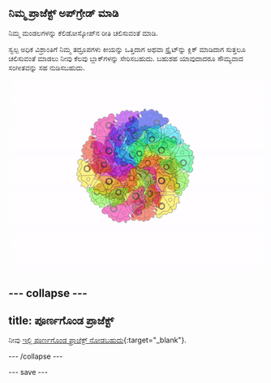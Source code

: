 ## ನಿಮ್ಮ ಪ್ರಾಜೆಕ್ಟ್‌ ಅಪ್‌ಗ್ರೇಡ್‌ ಮಾಡಿ

<div style="display: flex; flex-wrap: wrap">
<div style="flex-basis: 200px; flex-grow: 1; margin-right: 15px;">
ನಿಮ್ಮ ಮಂಡಲಗಳನ್ನು ಕೆಲಿಡೋಸ್ಕೋಪ್‌ನ ರೀತಿ ಚಲಿಸುವಂತೆ ಮಾಡಿ.
</div>
</div>

ಸ್ವಲ್ಪ ಅಧಿಕ ವಿಶ್ರಾಂತಿಗೆ ನಿಮ್ಮ ತದ್ರೂಪಗಳು ಕೀಯನ್ನು ಒತ್ತಿದಾಗ ಅಥವಾ ಸ್ಪ್ರೈಟ್‌ನ್ನು ಕ್ಲಿಕ್‌ ಮಾಡಿದಾಗ ಸುತ್ತಲೂ ಚಲಿಸುವಂತೆ ಮಾಡಲು ನೀವು ಕೆಲವು ಬ್ಲಾಕ್‌ಗಳನ್ನು ಸೇರಿಸಬಹುದು. ಬಹುಶಹ ಯಾವುದಾದರೂ ಸೌಮ್ಯವಾದ ಸಂಗೀತವನ್ನು ಸಹ ನುಡಿಸಬಹುದು.

![ಚಲಿಸುತ್ತಿರುವ ತದ್ರೂಪಗಳೊಂದಿಗೆ ಅನಿಮೇಟೆಡ್‌ ಮಂಡಲ.](images/step_9.gif)

--- collapse ---
---
title: ಪೂರ್ಣಗೊಂಡ ಪ್ರಾಜೆಕ್ಟ್
---

ನೀವು [ಇಲ್ಲಿ ಪೂರ್ಣಗೊಂಡ ಪ್ರಾಜೆಕ್ಟ್ ನೋಡಬಹುದು](https://scratch.mit.edu/projects/536953224/){:target="_blank"}.

--- /collapse ---

--- save ---
